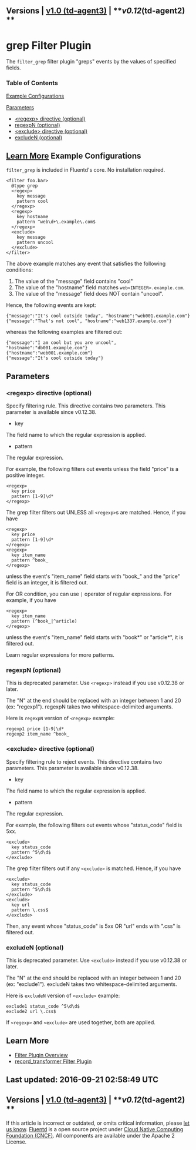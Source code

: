 
Versions \| [v1.0 (td-agent3)](/v1.0/articles/filter_grep) \|
***v0.12*(td-agent2) **
------------------------------------------------------------------------

grep Filter Plugin
==================

The `filter_grep` filter plugin "greps" events by the values of
specified fields.


### Table of Contents

[Example Configurations](#example-configurations)

[Parameters](#parameters)

-   [\<regexp\> directive
    (optional)](#%3Cregexp%3E-directive-(optional))
-   [regexpN (optional)](#regexpn-(optional))
-   [\<exclude\> directive
    (optional)](#%3Cexclude%3E-directive-(optional))
-   [excludeN (optional)](#excluden-(optional))

[Learn More](#learn-more)
Example Configurations
----------------------

`filter_grep` is included in Fluentd's core. No installation required.

``` {.CodeRay}
<filter foo.bar>
  @type grep
  <regexp>
    key message
    pattern cool
  </regexp>
  <regexp>
    key hostname
    pattern ^web\d+\.example\.com$
  </regexp>
  <exclude>
    key message
    pattern uncool
  </exclude>
</filter>
```

The above example matches any event that satisfies the following
conditions:

1.  The value of the "message" field contains "cool"
2.  The value of the "hostname" field matches
    `web<INTEGER>.example.com`.
3.  The value of the "message" field does NOT contain "uncool".

Hence, the following events are kept:

``` {.CodeRay}
{"message":"It's cool outside today", "hostname":"web001.example.com"}
{"message":"That's not cool", "hostname":"web1337.example.com"}
```

whereas the following examples are filtered out:

``` {.CodeRay}
{"message":"I am cool but you are uncool", "hostname":"db001.example.com"}
{"hostname":"web001.example.com"}
{"message":"It's cool outside today"}
```

Parameters
----------

### \<regexp\> directive (optional)

Specify filtering rule. This directive contains two parameters. This
parameter is available since v0.12.38.

-   key

The field name to which the regular expression is applied.

-   pattern

The regular expression.

For example, the following filters out events unless the field "price"
is a positive integer.

``` {.CodeRay}
<regexp>
  key price
  pattern [1-9]\d*
</regexp>
```

The grep filter filters out UNLESS all `<regexp>`s are matched. Hence,
if you have

``` {.CodeRay}
<regexp>
  key price
  pattern [1-9]\d*
</regexp>
<regexp>
  key item_name
  pattern ^book_
</regexp>
```

unless the event's "item\_name" field starts with "book\_" and the
"price" field is an integer, it is filtered out.

For OR condition, you can use `|` operator of regular expressions. For
example, if you have

``` {.CodeRay}
<regexp>
  key item_name
  pattern (^book_|^article)
</regexp>
```

unless the event's "item\_name" field starts with "book*" or "article*",
it is filtered out.

Learn regular expressions for more patterns.

### regexpN (optional)

This is deprecated parameter. Use `<regexp>` instead if you use v0.12.38
or later.

The "N" at the end should be replaced with an integer between 1 and 20
(ex: "regexp1"). regexpN takes two whitespace-delimited arguments.

Here is `regexpN` version of `<regexp>` example:

``` {.CodeRay}
regexp1 price [1-9]\d*
regexp2 item_name ^book_
```

### \<exclude\> directive (optional)

Specify filtering rule to reject events. This directive contains two
parameters. This parameter is available since v0.12.38.

-   key

The field name to which the regular expression is applied.

-   pattern

The regular expression.

For example, the following filters out events whose "status\_code" field
is 5xx.

``` {.CodeRay}
<exclude>
  key status_code
  pattern ^5\d\d$
</exclude>
```

The grep filter filters out if any `<exclude>` is matched. Hence, if you
have

``` {.CodeRay}
<exclude>
  key status_code
  pattern ^5\d\d$
</exclude>
<exclude>
  key url
  pattern \.css$
</exclude>
```

Then, any event whose "status\_code" is 5xx OR "url" ends with ".css" is
filtered out.

### excludeN (optional)

This is deprecated parameter. Use `<exclude>` instead if you use
v0.12.38 or later.

The "N" at the end should be replaced with an integer between 1 and 20
(ex: "exclude1"). excludeN takes two whitespace-delimited arguments.

Here is `excludeN` version of `<exclude>` example:

``` {.CodeRay}
exclude1 status_code ^5\d\d$
exclude2 url \.css$
```
If `<regexp>` and `<exclude>` are used together, both are applied.

Learn More
----------

-   [Filter Plugin Overview](filter-plugin-overview)
-   [record\_transformer Filter Plugin](filter_record_transformer)


Last updated: 2016-09-21 02:58:49 UTC
------------------------------------------------------------------------
Versions \| [v1.0 (td-agent3)](/v1.0/articles/filter_grep) \|
***v0.12*(td-agent2) **
------------------------------------------------------------------------

If this article is incorrect or outdated, or omits critical information,
please [let us
know](https://github.com/fluent/fluentd-docs/issues?state=open).
[Fluentd](http://www.fluentd.org/) is a open source project under [Cloud
Native Computing Foundation (CNCF)](https://cncf.io/). All components
are available under the Apache 2 License.
